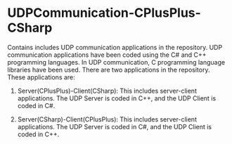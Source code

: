 # UDPCommunication-CPlusPlus-CSharp
Contains includes UDP communication applications in the repository. UDP communication applications have been coded using the C# and C++ programming languages. In UDP communication, C programming language libraries have been used.
There are two applications in the repository. These applications are:

1. Server(CPlusPlus)-Client(CSharp): This includes server-client applications. The UDP Server is coded in C++, and the UDP Client is coded in C#.

2. Server(CSharp)-Client(CPlusPlus): This includes server-client applications. The UDP Server is coded in C#, and the UDP Client is coded in C++.